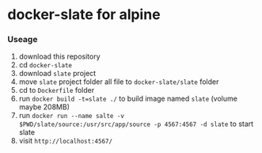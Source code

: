# docker-slate for alpine

### Useage
1. download this repository
2. cd `docker-slate`
3. download `slate` project
4. move `slate` project folder all file to `docker-slate/slate` folder
5. cd to `Dockerfile` folder
6. run `docker build -t=slate ./` to build image named `slate` (volume maybe 208MB)
7. run `docker run --name salte -v $PWD/slate/source:/usr/src/app/source -p 4567:4567 -d slate` to start slate
8. visit `http://localhost:4567/`

